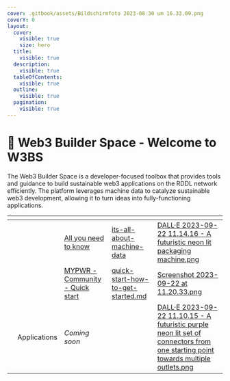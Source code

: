 ```yaml
---
cover: .gitbook/assets/Bildschirmfoto 2023-08-30 um 16.33.09.png
coverY: 0
layout:
  cover:
    visible: true
    size: hero
  title:
    visible: true
  description:
    visible: true
  tableOfContents:
    visible: true
  outline:
    visible: true
  pagination:
    visible: true
---
```


# 👋 Web3 Builder Space - Welcome to W3BS

The Web3 Builder Space is a developer-focused toolbox that provides tools and guidance to build sustainable web3 applications on the RDDL network efficiently. The platform leverages machine data to catalyze sustainable web3 development, allowing it to turn ideas into fully-functioning applications.&#x20;











<table data-column-title-hidden data-view="cards"><thead><tr><th></th><th></th><th></th><th data-hidden data-card-target data-type="content-ref"></th><th data-hidden data-card-cover data-type="files"></th></tr></thead><tbody><tr><td></td><td></td><td><a href="web3-builder-space-welcome-to-w3bs/about-w3bs.md">All you need to know </a></td><td><a href="its-all-about-machine-data/">its-all-about-machine-data</a></td><td><a href=".gitbook/assets/DALL·E 2023-09-22 11.14.16 - A futuristic neon lit packaging machine.png">DALL·E 2023-09-22 11.14.16 - A futuristic neon lit packaging machine.png</a></td></tr><tr><td></td><td></td><td><a href="mypwr-community/quick-start-how-to-get-started.md">MYPWR - Community - Quick start </a></td><td><a href="mypwr-community/quick-start-how-to-get-started.md">quick-start-how-to-get-started.md</a></td><td><a href=".gitbook/assets/Screenshot 2023-09-22 at 11.20.33.png">Screenshot 2023-09-22 at 11.20.33.png</a></td></tr><tr><td></td><td><p></p><p>Applications </p></td><td><em>Coming soon</em> </td><td></td><td><a href=".gitbook/assets/DALL·E 2023-09-22 11.10.15 - A futuristic purple neon lit set of connectors from one starting point towards multiple outlets.png">DALL·E 2023-09-22 11.10.15 - A futuristic purple neon lit set of connectors from one starting point towards multiple outlets.png</a></td></tr></tbody></table>

